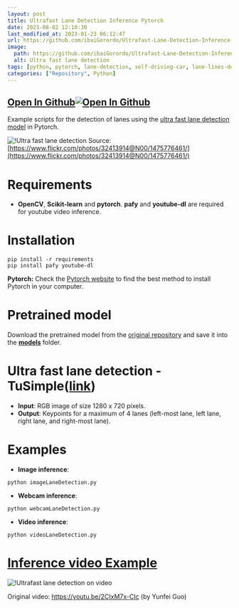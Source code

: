 ```yaml
---
layout: post
title: Ultrafast Lane Detection Inference Pytorch 
date: 2021-08-02 12:10:30 
last_modified_at: 2023-01-23 06:12:47 
url: https://github.com/ibaiGorordo/Ultrafast-Lane-Detection-Inference-Pytorch-
image:
  path: https://github.com/ibaiGorordo/Ultrafast-Lane-Detection-Inference-Pytorch-/raw/main/doc/img/detected%20lanes.jpg
  alt: Ultra fast lane detection
tags: [python, pytorch, lane-detection, self-driving-car, lane-lines-detection, lane-segmentation]
categories: ["Repository", Python]
---
```


## [Open In Github](https://github.com/ibaiGorordo/Ultrafast-Lane-Detection-Inference-Pytorch-)[![Open In Github](https://icons-for-free.com/download-icon-part+1+github-1320568339880199515_0.svg)](https://github.com/ibaiGorordo/Ultrafast-Lane-Detection-Inference-Pytorch-)

Example scripts for the detection of lanes using the [ultra fast lane detection model](https://github.com/cfzd/Ultra-Fast-Lane-Detection) in Pytorch.

![!Ultra fast lane detection](https://github.com/ibaiGorordo/Ultrafast-Lane-Detection-Inference-Pytorch-/raw/main/doc/img/detected%20lanes.jpg)
Source: [https://www.flickr.com/photos/32413914@N00/1475776461/](https://www.flickr.com/photos/32413914@N00/1475776461/)

# Requirements

 * **OpenCV**, **Scikit-learn** and **pytorch**. **pafy** and **youtube-dl** are required for youtube video inference. 
 
# Installation
```
pip install -r requirements
pip install pafy youtube-dl

```
**Pytorch:** Check the [Pytorch website](https://pytorch.org/) to find the best method to install Pytorch in your computer.

# Pretrained model
Download the pretrained model from the [original repository](https://github.com/cfzd/Ultra-Fast-Lane-Detection) and save it into the **[models](https://github.com/ibaiGorordo/Ultrafast-Lane-Detection-Inference-Pytorch-/tree/main/models)** folder. 

# Ultra fast lane detection - TuSimple([link](https://github.com/cfzd/Ultra-Fast-Lane-Detection))

 * **Input**: RGB image of size 1280 x 720 pixels.
 * **Output**: Keypoints for a maximum of 4 lanes (left-most lane, left lane, right lane, and right-most lane).
 
# Examples

 * **Image inference**:
 
 ```
 python imageLaneDetection.py 
 ```
 
  * **Webcam inference**:
 
 ```
 python webcamLaneDetection.py
 ```
 
  * **Video inference**:
 
 ```
 python videoLaneDetection.py
 ```
 
 # [Inference video Example](https://youtu.be/0Owf6gef1Ew) 
 ![!Ultrafast lane detection on video](https://github.com/ibaiGorordo/Ultrafast-Lane-Detection-Inference-Pytorch-/raw/main/doc/img/laneDetection.gif)
 
 Original video: https://youtu.be/2CIxM7x-Clc (by Yunfei Guo)
 

